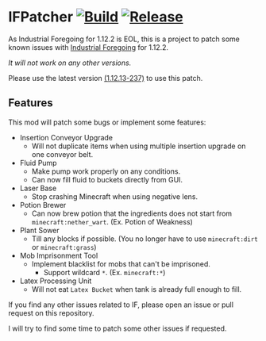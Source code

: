 # IFPatcher [![Build](https://github.com/eve0415/IFPatcher/actions/workflows/build.yml/badge.svg)](https://github.com/eve0415/IFPatcher/actions/workflows/build.yml) [![Release](https://img.shields.io/github/v/release/eve0415/IFPatcher)](https://github.com/eve0415/IFPatcher/releases/latest)

As Industrial Foregoing for 1.12.2 is EOL, this is a project to patch some known issues with [Industrial Foregoing](https://www.curseforge.com/minecraft/mc-mods/industrial-foregoing) for 1.12.2.

*It will not work on any other versions.*

Please use the latest version [(1.12.13-237)](https://www.curseforge.com/minecraft/mc-mods/industrial-foregoing/files/2745321) to use this patch.

## Features

This mod will patch some bugs or implement some features:

- Insertion Conveyor Upgrade
  - Will not duplicate items when using multiple insertion upgrade on one conveyor belt.
- Fluid Pump
  - Make pump work properly on any conditions.
  - Can now fill fluid to buckets directly from GUI.
- Laser Base
  - Stop crashing Minecraft when using negative lens.
- Potion Brewer
  - Can now brew potion that the ingredients does not start from `minecraft:nether_wart`. (Ex. Potion of Weakness)
- Plant Sower
  - Till any blocks if possible. (You no longer have to use `minecraft:dirt` or `minecraft:grass`)
- Mob Imprisonment Tool
  - Implement blacklist for mobs that can't be imprisoned.
    - Support wildcard `*`. (Ex. `minecraft:*`)
- Latex Processing Unit
    - Will not eat `Latex Bucket` when tank is already full enough to fill.

If you find any other issues related to IF, please open an issue or pull request on this repository.

I will try to find some time to patch some other issues if requested.
